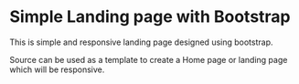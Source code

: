 # Simple Landing page with Bootstrap
This is simple and responsive landing page designed using bootstrap.

Source can be used as a template to create a Home page or landing page which will be responsive.
